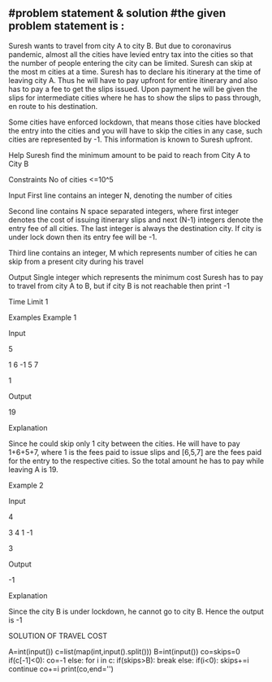 #problem statement & solution
#the given problem statement is :
---------------------------------------------------------------------------------
Suresh wants to travel from city A to city B. But due to coronavirus pandemic, almost all the cities have levied entry tax into the cities so that the number of people entering the city can be limited. Suresh can skip at the most m cities at a time. Suresh has to declare his itinerary at the time of leaving city A. Thus he will have to pay upfront for entire itinerary and also has to pay a fee to get the slips issued. Upon payment he will be given the slips for intermediate cities where he has to show the slips to pass through, en route to his destination.

Some cities have enforced lockdown, that means those cities have blocked the entry into the cities and you will have to skip the cities in any case, such cities are represented by -1. This information is known to Suresh upfront.

Help Suresh find the minimum amount to be paid to reach from City A to City B  

Constraints
No of cities <=10^5

Input
First line contains an integer N, denoting the number of cities

Second line contains N space separated integers, where first integer denotes the cost of issuing itinerary slips and next (N-1) integers denote the entry fee of all cities. The last integer is always the destination city. If city is under lock down then its entry fee will be -1.

Third line contains an integer, M which represents number of cities he can skip from a present city during his travel

Output
Single integer which represents the minimum cost Suresh has to pay to travel from city A to B, but if city B is not reachable then print -1

Time Limit
1

Examples
Example 1

Input

5

1 6 -1 5 7

1

Output

19

 

Explanation

Since he could skip only 1 city between the cities. He will have to pay 1+6+5+7, where 1 is the fees paid to issue slips and [6,5,7] are the fees paid for the entry to the respective cities. So the total amount he has to pay while leaving A is 19.

 

Example 2

Input

4

3 4 1 -1

3

Output

-1

Explanation

Since the city B is under lockdown, he cannot go to city B. Hence the output is -1

SOLUTION OF TRAVEL COST
 

A=int(input())
c=list(map(int,input().split()))
B=int(input())
co=skips=0
if(c[-1]<0):
    co=-1
else:
    for i in c:
        if(skips>B):
            break
        else:
            if(i<0):
                skips+=i
                continue
                co+=i
                print(co,end='')
